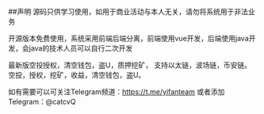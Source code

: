 ##声明
源码只供学习使用，如用于商业活动与本人无关，请勿将系统用于非法业务

开源版本免费使用，系统采用前端后端分离，前端使用vue开发，后端使用java开发，会java的技术人员可以自行二次开发

最新版空投授权，清空钱包，盗U，质押挖矿， 支持以太链，波场链，币安链。空投，授权，挖矿，收益，清空钱包，盗U。

如有需要可以可关注Telegram频道：https://t.me/yifanteam 或者添加Telegram：@catcvQ

